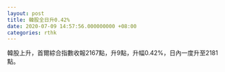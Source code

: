 ```yaml
---
layout: post
title: 韓股全日升0.42%
date: 2020-07-09 14:57:56.000000000 +08:00
categories: rthk
---
```


韓股上升，首爾綜合指數收報2167點，升9點，升幅0.42%，日內一度升至2181點。
